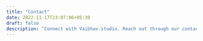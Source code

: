 ```yaml
---
title: "Contact"
date: 2022-11-17T23:07:06+05:30
draft: false
description: "Connect with Vaibhav.studio. Reach out through our contact page for any queries or feedback. Stay updated with our latest articles and tutorials."
---
```


